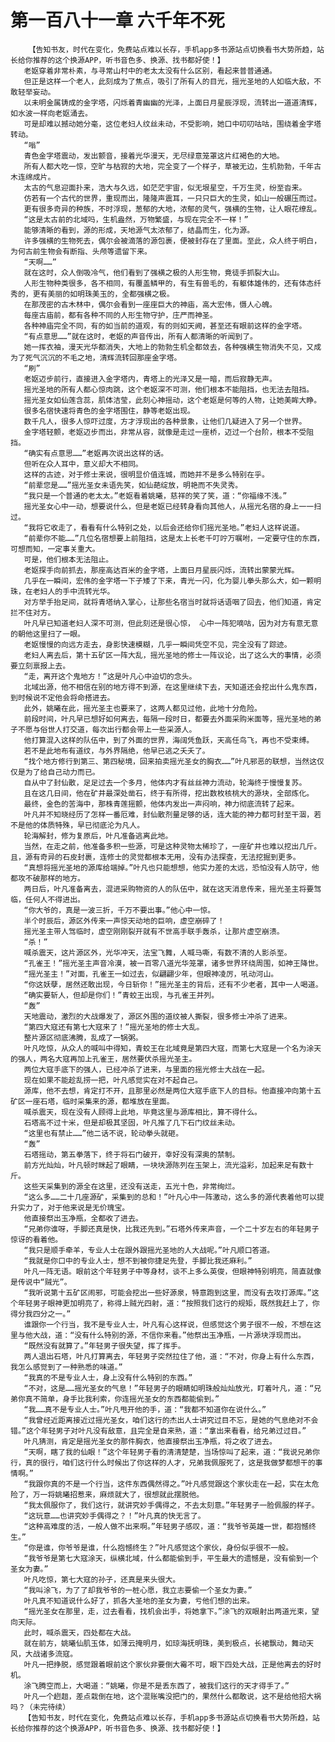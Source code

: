 # 第一百八十一章 六千年不死
        【告知书友，时代在变化，免费站点难以长存，手机app多书源站点切换看书大势所趋，站长给你推荐的这个换源APP，听书音色多、换源、找书都好使！】
       老妪穿着非常朴素，与寻常山村中的老太太没有什么区别，看起来普普通通。
       但正是这样一个老人，此刻成为了焦点，吸引了所有人的目光，摇光圣地的人如临大敌，不敢轻举妄动。
       以未明金属铸成的金字塔，闪烁着青幽幽的光泽，上面日月星辰浮现，流转出一道道清辉，如水波一样向老妪涌去。
       可是却难以撼动她分毫，这位老妇人纹丝未动，不受影响，她口中叨叨咕咕，围绕着金字塔转动。
       “嗡”
       青色金字塔震动，发出颤音，接着光华漫天，无尽绿意笼罩这片红褐色的大地。
       所有人都大吃一惊，空旷与枯寂的大地，完全变了一个样子，草被无边，生机勃勃，千年古木连绵成片。
       太古的气息迎面扑来，浩大与久远，如茫茫宇宙，似无垠星空，千万生灵，纷至沓来。
       仿若有一个古代的世界，重现而出，隆隆声震耳，一只只巨大的生灵，如山一般碾压而过。
       更有很多奇异的种族，不时浮现，葱郁的大地，浓郁的灵气，强横的生物，让人眼花缭乱。
       “这是太古前的北域吗，生机盎然，万物繁盛，与现在完全不一样！”
       能够清晰的看到，源的形成，天地源气太浓郁了，结晶而生，化为源。
       许多强横的生物死去，偶尔会被滴落的源包裹，便被封存在了里面。至此，众人终于明白，为何古前生物会有断指、头颅等遗留下来。
       “天啊……”
       就在这时，众人倒吸冷气，他们看到了强横之极的人形生物，竟徒手抓裂大山。
       人形生物种类很多，各不相同，有覆盖鳞甲的，有生有兽毛的，有躯体雄伟的，还有体态纤秀的，更有美丽的如明珠美玉的，全都强横之极。
       在那茂密的古木林中，偶尔会看到一座座巨大的神庙，高大宏伟，慑人心魄。
       每座古庙前，都有各种不同的人形生物守护，庄严而神圣。
       各种神庙完全不同，有的如当前的道观，有的则如天阙，甚至还有眼前这样的金字塔。
       “有点意思……”就在这时，老妪的声音传出，所有人都清晰的听闻到了。
       她一挥衣袖，漫天光华都消失，大地上的勃勃生机全都敛去，各种强横生物消失不见，又成为了死气沉沉的不毛之地，清辉流转回那座金字塔。
       “刷”
       老妪迈步前行，直接进入金字塔内，青塔上的光泽又是一暗，而后寂静无声。
       摇光圣地的所有人都心惊肉跳，这个老妪深不可测，他们根本不能阻挡，也无法去阻挡。
       摇光圣女如仙莲含蕊，肌体洁莹，此刻心神摇动，这个老妪是何等的人物，让她美眸大睁。
       很多名宿快速将青色的金字塔围住，静等老妪出现。
       数千凡人，很多人惊吓过度，方才浮现出的各种景象，让他们几疑进入了另一个世界。
       金字塔轻颤，老妪迈步而出，非常从容，就像是走过一座桥，迈过一个台阶，根本不受阻挡。
       “确实有点意思……”老妪再次说出这样的话。
       但听在众人耳中，意义却大不相同。
       这样的古迹，对于修士来说，很明显价值连城，而她并不是多么特别在乎。
       “前辈您是……”摇光圣女未语先笑，如仙葩绽放，明艳而不失灵秀。
       “我只是一个普通的老太太。”老妪看着姚曦，慈祥的笑了笑，道：“你福缘不浅。”
       摇光圣女心中一动，想要说什么，但是老妪已经转身看向其他人，从摇光名宿的身上一一扫过。
       “我将它收走了，看看有什么特别之处，以后会还给你们摇光圣地。”老妇人这样说道。
       “前辈你不能……”几位名宿想要上前阻挡，这是太上长老千叮咛万嘱咐，一定要守住的东西，可想而知，一定事关重大。
       可是，他们根本无法阻止。
       老妪探手向前抓去，那座高达百米的金字塔，上面日月星辰闪烁，流转出蒙蒙光辉。
       几乎在一瞬间，宏伟的金字塔一下子矮了下来，青光一闪，化为婴儿拳头那么大，如一颗明珠，在老妇人的手中流转光华。
       对方举手抬足间，就将青塔纳入掌心，让那些名宿当时就将话语咽了回去，他们知道，肯定拦不住对方。
       叶凡早已知道老妇人深不可测，但此刻还是很心惊， 心中一阵犯嘀咕，因为对方有意无意的朝他这里扫了一眼。
       老妪慢慢的向远方走去，身影快速模糊，几乎一瞬间凭空不见，完全没有了踪迹。
       老妇人离去后，第十五矿区一阵大乱，摇光圣地的修士一阵议论，出了这么大的事情，必须要立刻禀报上去。
       “走，离开这个鬼地方！”这是叶凡心中迫切的念头。
       北域出源，他不相信在别的地方得不到源，在这里继续下去，天知道还会挖出什么鬼东西，到时候说不定他会将命搭进去。
       此外，姚曦在此，摇光圣主也要来了，这两人都见过他，此地十分危险。
       前段时间，叶凡早已想好如何离去，每隔一段时日，都要去外面采购米面等，摇光圣地的弟子不愿与俗世人打交道，每次出行都会带上一些采源人。
       他打算混入这样的队伍中，到了外面的世界，海阔凭鱼跃，天高任鸟飞，再也不受束缚。
       若不是此地布有道纹，与外界隔绝，他早已逃之夭夭了。
       “找个地方修行到第三、第四秘境，回来拍卖摇光圣女的胸衣……”叶凡邪恶的联想，当然这仅仅是为了给自己动力而已。
       自从中了封仙散，足足过去一个多月，他体内才有丝丝神力流动，轮海终于慢慢复苏。
       且在这几日间，他在矿井最深处凿石，终于有所得，挖出数枚核桃大的源块，全部炼化。
       最终，金色的苦海中，那株青莲摇颤，他体内发出一声闷响，神力彻底流转了起来。
       叶凡并不知晓经历了怎样一番厄难，封仙散剂量足够的话，连大能的神力都可封至干涸，若不是他的体质特殊，早已彻底沦为凡人。
       轮海解封，修为复原后，叶凡准备逃离此地。
       当然，在走之前，他准备多积一些源，可是这种灵物太稀珍了，一座矿井也难以挖出几斤。且，源有奇异的石皮封裹，连修士的灵觉都根本无用，没有办法探查，无法挖掘到更多。
       “真想将摇光圣地的源库给端掉。”叶凡也只能想想，他实力差的太远，恐怕没有人防守，他都攻不破那样的地方。
       两日后，叶凡准备离去，混进采购物资的人的队伍中，就在这天消息传来，摇光圣主将要驾临，任何人不得进出。
       “你大爷的，真是一波三折，千万不要出事。”他心中一惊。
       半个时辰后，源区外传来一声惊天动地的巨响，虚空崩碎了！
       摇光圣主带人驾临时，虚空刚刚裂开就有不世高手联手轰杀，让那片虚空崩溃。
       “杀！”
       喊杀震天，这片源区外，光华冲天，法宝飞舞，人喊马嘶，有数不清的人影杀至。
       “孔雀王！”摇光圣主声音冷漠，被一百零八道光华笼罩，诸多世界环绕周围，如神王降世。
       “摇光圣主！”对面，孔雀王一如过去，似翩翩少年，但眼神凌厉，吼动河山。
       “你这妖孽，居然还敢出现，今日斩你！”摇光圣主的背后，还有不少老者，其中一人喝道。
       “确实要斩人，但却是你们！”青蛟王出现，与孔雀王并列。
       “轰”
       天地震动，激烈的大战爆发了，源区外围的道纹被人撕裂，很多修士冲杀了进来。
       “第四大寇还有第七大寇来了！”摇光圣地的修士大乱。
       整片源区彻底沸腾，乱成了一锅粥。
       叶凡吃惊，从众人的喊叫中得知，青蛟王在北域竟是第四大寇，而第七大寇是一个名为涂天的强人，两名大寇再加上孔雀王，居然要伏杀摇光圣主。
       两位大寇手底下的强人，已经冲杀了进来，与里面的摇光修士大战在一起。
       现在如果不能趁乱捞一把，叶凡感觉实在对不起自己。
       源库，他不去想，肯定打不开，且那里必然是两位大寇手底下人的目标。他直接冲向第十五矿区一座石塔，临时采集来的源，都堆放在里面。
       喊杀震天，现在没有人顾得上此地，毕竟这里与源库相比，算不得什么。
       石塔高不过十米，但是却极其坚固，叶凡推了几下石门纹丝未动。
       “这里也有禁止……”他二话不说，轮动拳头就砸。
       “轰”
       石塔摇动，第五拳落下，终于将石门破开，幸好没有深奥的禁制。
       前方光灿灿，叶凡顿时眯起了眼睛，一块块源陈列在玉架上，流光溢彩，加起来足有数十斤。
       这些天采集到的源全在这里，还没有送走，五光十色，非常绚烂。
       “这么多……二十几座源矿，采集到的总和！”叶凡心中一阵激动，这么多的源代表着他可以提升实力了，对于他来说是无价瑰宝。
       他直接祭出玉净瓶，全都收了进去。
       “兄弟你谁呀，手脚还真是快，比我还先到。”石塔外传来声音，一个二十岁左右的年轻男子惊讶的看着他。
       “我只是顺手牵羊，专业人士在跟外跟摇光圣地的人大战呢。”叶凡顺口答道。
       “我就是你口中的专业人士，想不到被你捷足先登，手脚比我还麻利。”
       叶凡一阵无语。眼前这个年轻男子中等身材，谈不上多么英俊，但眼神特别明亮，简直就像是传说中“贼光”。
       “我听说第十五矿区闹邪，可能会挖出一些好源泉，特意跑到这里，而没有去攻打源库。”这个年轻男子眼神更加明亮了，称得上贼光四射，道：“按照我们这行的规矩，既然我赶上了，你得分我四分之一。”
       谁跟你一个行当，我不是专业人士，叶凡有心这样说，但感觉这个男子很不一般，不想在这里与他大战，道：“没有什么特别的源，不信你来看。”他祭出玉净瓶，一片源块浮现而出。
       “既然没有就算了。”年轻男子很失望，挥了挥手。
       两人退出石塔，叶凡打算离去，年轻男子突然拉住了他，道：“不对，你身上有什么东西，我怎么感觉到了一种熟悉的味道。”
       “我真的不是专业人士，身上没有什么特别的东西。”
       “不对，这是……摇光圣女的气息！”年轻男子的眼睛如明珠般灿灿放光，盯着叶凡，道：“兄弟你真不简单，身手比我利索，你连摇光圣女的东西都能偷到。”
       “我……真不是专业人士。”叶凡甩开他的手，道：“我都不知道你在说什么。”
       “我曾经近距离接近过摇光圣女，咱们这行的杰出人士讲究过目不忘，是她的气息绝对不会错。”这个年轻男子对叶凡没有敌意，且完全是自来熟，道：“拿出来看看，给兄弟过过目。”
       叶凡猜测，肯定是摇光圣女的那件胸衣，他直接祭出玉净瓶，将之收了进去。
       “天啊，瞎了我的仙眼！”这个年轻男子看的清清楚楚，当场惊叫了起来，道：“我说兄弟你行，真的很行，咱们这行什么时候出了你这样的人才，兄弟我佩服死了，这是我做梦都想干的事情啊。”
       “我跟你真的不是一个行当，这件东西偶然得之。”叶凡感觉跟这个家伙走在一起，实在太危险了，万一将姚曦招惹来，麻烦就大了，很想就此摆脱他。
       “我太佩服你了，我们这行，就讲究妙手偶得之，不去太刻意。”年轻男子一脸佩服的样子。
       “这玩意……也讲究妙手偶得之？！”叶凡真的快无言了。
       “这种高难度的活，一般人做不出来啊。”年轻男子感叹，道：“我爷爷英雄一世，都抱憾终生。”
       “你是谁，你爷爷是谁，什么抱憾终生？”叶凡感觉这个家伙，身份似乎很不一般。
       “我爷爷是第七大寇涂天，纵横北域，什么都能偷到手，平生最大的遗憾是，没有偷到一个圣女为妻。”
       叶凡吃惊，第七大寇的孙子，还真是来头很大。
       “我叫涂飞，为了了却我爷爷的一桩心愿，我立志要偷一个圣女为妻。”
       叶凡真不知道说什么好了，抓各大圣地的圣女为妻，亏他们想的出来。
       “摇光圣女在那里，走，过去看看，找机会出手，将她拿下。”涂飞的双眼射出两道光束，望向天际。
       此时，喊杀震天，四处都在大战。
       就在前方，姚曦仙肌玉体，如薄云掩明月，如琼海抚明珠，美到极点，长裙飘动，舞动天风，大战诸多流寇。
       叶凡一把挣脱，感觉跟着眼前这个家伙非要倒大霉不可，眼下四处大战，正是他离去的好时机。
       涂飞腾空而上，大喝道：“姚曦，你是不是丢东西了，被我们这行的天才得手了。”
       叶凡一个趔趄，差点栽倒在地，这个混账嘴没把门的，果然什么都敢说，这不是给他招大祸吗？（未完待续）
       【告知书友，时代在变化，免费站点难以长存，手机app多书源站点切换看书大势所趋，站长给你推荐的这个换源APP，听书音色多、换源、找书都好使！】